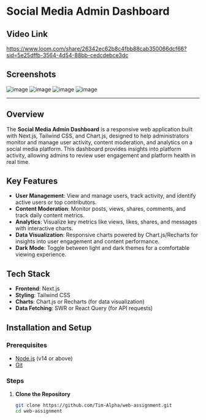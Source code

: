 # Social Media Admin Dashboard
## Video Link
https://www.loom.com/share/26342ec62b8c4fbb88cab350066dcf66?sid=5e25dffb-3564-4d54-88bb-cedcdebce3dc

## Screenshots
![image](https://github.com/user-attachments/assets/1870adba-ed2c-491d-845f-8af25de47e3c)
![image](https://github.com/user-attachments/assets/69f8723e-fd4e-4114-873f-7f36ed605ce1)
![image](https://github.com/user-attachments/assets/61189d80-597a-4ad2-a512-42bf296b87c8)
![image](https://github.com/user-attachments/assets/7151db4d-014a-4d34-94df-2a107320d174)



---

## Overview

The **Social Media Admin Dashboard** is a responsive web application built with Next.js, Tailwind CSS, and Chart.js, designed to help administrators monitor and manage user activity, content moderation, and analytics on a social media platform. This dashboard provides insights into platform activity, allowing admins to review user engagement and platform health in real time.

## Key Features

- **User Management**: View and manage users, track activity, and identify active users or top contributors.
- **Content Moderation**: Monitor posts, views, shares, comments, and track daily content metrics.
- **Analytics**: Visualize key metrics like views, likes, shares, and messages with interactive charts.
- **Data Visualization**: Responsive charts powered by Chart.js/Recharts for insights into user engagement and content performance.
- **Dark Mode**: Toggle between light and dark themes for a comfortable viewing experience.

## Tech Stack

- **Frontend**: Next.js
- **Styling**: Tailwind CSS
- **Charts**: Chart.js or Recharts (for data visualization)
- **Data Fetching**: SWR or React Query (for API requests)

## Installation and Setup

### Prerequisites

- [Node.js](https://nodejs.org/) (v14 or above)
- [Git](https://git-scm.com/)

### Steps

1. **Clone the Repository**

   ```bash
   git clone https://github.com/Tim-Alpha/web-assignment.git
   cd web-assignment
